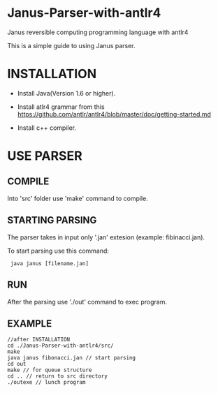 # Janus-Parser-with-antlr4
Janus reversible computing programming language with antlr4

This is a simple guide to using Janus parser.

# INSTALLATION

- Install Java(Version 1.6 or higher).

- Install atlr4 grammar from this https://github.com/antlr/antlr4/blob/master/doc/getting-started.md

- Install c++ compiler.

# USE PARSER

## COMPILE

Into 'src' folder use 'make' command to compile.

## STARTING PARSING

The parser takes in input only '.jan' extesion (example: fibinacci.jan).

To start parsing use this command:
    
     java janus [filename.jan]
     
## RUN

After the parsing use './out' command to exec program.

## EXAMPLE

    //after INSTALLATION
    cd ./Janus-Parser-with-antlr4/src/
    make
    java janus fibonacci.jan // start parsing
    cd out
    make // for queue structure
    cd .. // return to src directory   
    ./outexe // lunch program

